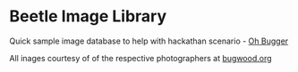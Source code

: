 # Beetle Image Library

Quick sample image database to help with hackathan scenario - [Oh Bugger](https://github.com/gclssvglx/tui-beds-uni-hackathon/blob/master/scenarios/oh-bugger.md)

All inages courtesy of of the respective photographers at [bugwood.org](https://bugwood.org/)